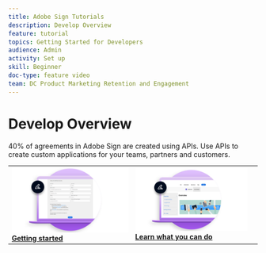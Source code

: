 ```yaml
---
title: Adobe Sign Tutorials
description: Develop Overview
feature: tutorial
topics: Getting Started for Developers
audience: Admin
activity: Set up
skill: Beginner
doc-type: feature video
team: DC Product Marketing Retention and Engagement
---
```


# Develop Overview

40% of agreements in Adobe Sign are created using APIs. Use APIs to create custom applications for your teams, partners and customers.

<table>
<tr>
  <td>
    <a href="https://www.adobe.io/apis/documentcloud/sign.html">
      <img alt="Start" src="assets/Develop_Getting-Started.png" />
    </a>
    <div>
    <a href="https://www.adobe.io/apis/documentcloud/sign.html"><strong>Getting started</strong></a>
    <br>
  </td>
  <td>
    <a href="https://www.adobe.io/apis/documentcloud/sign.html">
      <img alt="Learn" src="assets/Develop_Learn.png" />
    </a>
    <div>
    <a href="https://www.adobe.io/apis/documentcloud/sign.html"><strong>Learn what you can do</strong></a>
    <br>
  <td>
    <div>
    <br>
  </td>
</tr>
</table>
